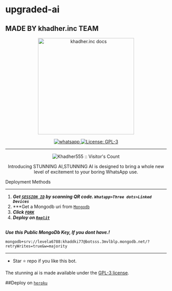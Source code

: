# upgraded-ai
## MADE BY khadher.inc TEAM




<p align="center">
  <a href="https://instagram.com/abd_khadher___">
    <img alt="khadher.inc docs" height="300" src="https://github.com/Khadher555/STUNNIG-AI/blob/main/lib/assets/khadher.inc.png">
  </a>
</p>
  
   
<p align="center">

  <a aria-label="Join our chats" href="https://wa.me/917560920774?text=Hi+Bro,+I+Need+Help+\nI+messaged+you+from+stunning ai+Repo" target="_blank">
    <img alt="whatsapp" src="https://img.shields.io/badge/Join Group-25D366?style=for-the-badge&logo=whatsapp&logoColor=white" />
  </a>
 
  <a aria-label="STUNNING AI is free to use" href="https://github.com/Khadher555/STUNNING-AI/blob/main/LICENCE" target="_blank">
    <img alt="License: GPL-3" src="https://badges.frapsoft.com/os/gpl/gpl.png?v=103)](https://opensource.org/licenses/GPL-3.0/" target="_blank" />
  </a>
</p>


---

<p align="center"><img src="https://profile-counter.glitch.me/{Khadher555}/count.svg" alt="Khadher555 :: Visitor's Count" /></p>

  <p align="center"> Introducing STUNNING AI,STUNNING AI is designed to bring a whole new level of excitement to your boring WhatsApp use. </p
  
 ## Deployment Methods
---
1. ***Get [`SESSION ID`](https://replit.com/)  by scanning QR code. `Whatapp>Three dots>Linked Devices`***
2.  ***Get a Mongodb uri from [`Mongodb`]()
3.  ***Click [`FORK`](https://github.com/Khadher555/STUNNING-AI/fork)***
6.  ***Deploy on [`Replit`](https://repl.it/github/)***
##


   ***Use this Public MongoDb Key, If you dont have.!***
```
mongodb+srv://levela6788:khaddki77@botsss.3mvlblp.mongodb.net/?retryWrites=true&w=majority
```
---

- Star ⭐ repo if you like this bot.


The stunning ai is made available under the [GPL-3 license](https://github.com/Khadher555/STUNNING-AI/blob/main/LICENCE).

##Deploy on [`heroku`]( https://dashboard.heroku.com/new?template=https://github.com/Khadher555/STUNNING-AI)
